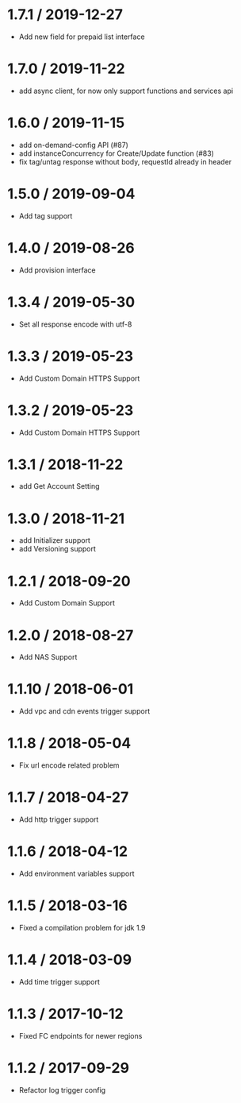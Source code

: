 1.7.1 / 2019-12-27
==================

  * Add new field for prepaid list interface
  
1.7.0 / 2019-11-22
==================

  * add async client, for now only support functions and services api
  
1.6.0 / 2019-11-15
==================

  * add on-demand-config API (#87)
  * add instanceConcurrency for Create/Update function (#83)
  * fix tag/untag response without body, requestId already in header

1.5.0 / 2019-09-04
==================
  * Add tag support

1.4.0 / 2019-08-26
==================
  * Add provision interface

1.3.4 / 2019-05-30
==================
  * Set all response encode with utf-8

1.3.3 / 2019-05-23
==================
  * Add Custom Domain HTTPS Support

1.3.2 / 2019-05-23
==================
  * Add Custom Domain HTTPS Support

1.3.1 / 2018-11-22
==================
  * add Get Account Setting

1.3.0 / 2018-11-21
==================

  * add Initializer support
  * add Versioning support 

1.2.1 / 2018-09-20
==================

  * Add Custom Domain Support

1.2.0 / 2018-08-27
==================

  * Add NAS Support

1.1.10 / 2018-06-01
==================

  * Add vpc and cdn events trigger support

1.1.8 / 2018-05-04
==================

  * Fix url encode related problem

1.1.7 / 2018-04-27
==================

  * Add http trigger support

1.1.6 / 2018-04-12
==================

  * Add environment variables support

1.1.5 / 2018-03-16
==================

  * Fixed a compilation problem for jdk 1.9

1.1.4 / 2018-03-09
==================

  * Add time trigger support

1.1.3 / 2017-10-12
==================

  * Fixed FC endpoints for newer regions

1.1.2 / 2017-09-29
==================

  * Refactor log trigger config
